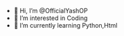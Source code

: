 - 👋 Hi, I’m @OfficialYashOP
- 👀 I’m interested in Coding
- 🌱 I’m currently learning Python,Html

<!---
OfficialYashOP/OfficialYashOP is a ✨ special ✨ repository because its `README.md` (this file) appears on your GitHub profile.
You can click the Preview link to take a look at your changes.
--->

